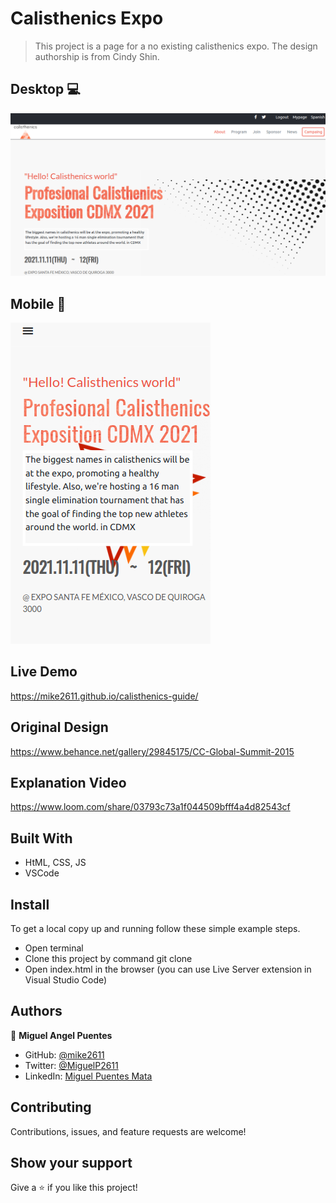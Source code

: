 # Calisthenics Expo

>  This project is a page for a no existing calisthenics expo. The design authorship is from Cindy Shin.

## Desktop 💻
![screenshot](images/ssDesktop.png)


## Mobile 📱
![screenshot](images/ssMobile.png)

## Live Demo 
https://mike2611.github.io/calisthenics-guide/

## Original Design 
https://www.behance.net/gallery/29845175/CC-Global-Summit-2015

## Explanation Video
https://www.loom.com/share/03793c73a1f044509bfff4a4d82543cf
 
## Built With

- HtML, CSS, JS
- VSCode

## Install

To get a local copy up and running follow these simple example steps.
- Open terminal
- Clone this project by command git clone
- Open index.html in the browser (you can use Live Server extension in Visual Studio Code)

## Authors

👤 **Miguel Angel Puentes**
- GitHub: [@mike2611](https://github.com/mike2611)
- Twitter: [@MiguelP2611](https://twitter.com/MiguelP2611)
- LinkedIn: [Miguel Puentes Mata](https://linkedin.com/in/miguel-puentes-mata-90a562139/)

## Contributing

Contributions, issues, and feature requests are welcome!

## Show your support

Give a ⭐️ if you like this project!

